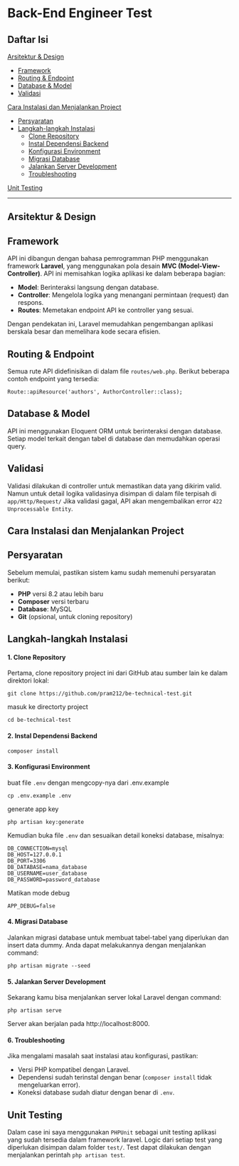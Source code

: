 # Back-End Engineer Test

## Daftar Isi
[Arsitektur & Design](#arsitektur--design)
- [Framework](#framework)
- [Routing & Endpoint](#routing--endpoint)
- [Database & Model](#database--model)
- [Validasi](#validasi)

[Cara Instalasi dan Menjalankan Project](#cara-instalasi-dan-menjalankan-project)
- [Persyaratan](#persyaratan)
- [Langkah-langkah Instalasi](#langkah-langkah-instalasi)
    - [Clone Repository](#1-clone-repository)
    - [Instal Dependensi Backend](#2-instal-dependensi-backend)
    - [Konfigurasi Environment](#3-konfigurasi-environment)
    - [Migrasi Database](#4-migrasi-database)
    - [Jalankan Server Development](#5-jalankan-server-development)
    - [Troubleshooting](#6-troubleshooting)

[Unit Testing](#unit-testing)

---

## Arsitektur & Design
## Framework
API ini dibangun dengan bahasa pemrogramman PHP menggunakan framework **Laravel**, yang menggunakan pola desain **MVC (Model-View-Controller)**. API ini memisahkan logika aplikasi ke dalam beberapa bagian:
- **Model**: Berinteraksi langsung dengan database.
- **Controller**: Mengelola logika yang menangani permintaan (request) dan respons.
- **Routes**: Memetakan endpoint API ke controller yang sesuai.

Dengan pendekatan ini, Laravel memudahkan pengembangan aplikasi berskala besar dan memelihara kode secara efisien.

## Routing & Endpoint
Semua rute API didefinisikan di dalam file `routes/web.php`. Berikut beberapa contoh endpoint yang tersedia:
```
Route::apiResource('authors', AuthorController::class);
```

## Database & Model
API ini menggunakan Eloquent ORM untuk berinteraksi dengan database. Setiap model terkait dengan tabel di database dan memudahkan operasi query.

## Validasi
Validasi dilakukan di controller untuk memastikan data yang dikirim valid. Namun untuk detail logika validasinya disimpan di dalam file terpisah di `app/Http/Request/` Jika validasi gagal, API akan mengembalikan error `422 Unprocessable Entity`.

## Cara Instalasi dan Menjalankan Project
## Persyaratan
Sebelum memulai, pastikan sistem kamu sudah memenuhi persyaratan berikut:
- **PHP** versi 8.2 atau lebih baru
- **Composer** versi terbaru
- **Database**: MySQL
- **Git** (opsional, untuk cloning repository)

## Langkah-langkah Instalasi

#### 1. Clone Repository
Pertama, clone repository project ini dari GitHub atau sumber lain ke dalam direktori lokal:
```
git clone https://github.com/pram212/be-technical-test.git
```
masuk ke directorty project
```
cd be-technical-test
```

#### 2. Instal Dependensi Backend
```
composer install
```

#### 3. Konfigurasi Environment
buat file `.env` dengan mengcopy-nya dari .env.example
```
cp .env.example .env
```
generate app key
```
php artisan key:generate
```
Kemudian buka file `.env` dan sesuaikan detail koneksi database, misalnya:
```
DB_CONNECTION=mysql
DB_HOST=127.0.0.1
DB_PORT=3306
DB_DATABASE=nama_database
DB_USERNAME=user_database
DB_PASSWORD=password_database
```
Matikan mode debug 
```
APP_DEBUG=false
```

#### 4. Migrasi Database
Jalankan migrasi database untuk membuat tabel-tabel yang diperlukan dan insert data dummy. Anda dapat melakukannya dengan menjalankan command:
```
php artisan migrate --seed
```

#### 5. Jalankan Server Development
Sekarang kamu bisa menjalankan server lokal Laravel dengan command:
```
php artisan serve
```
Server akan berjalan pada http://localhost:8000.

#### 6. Troubleshooting
Jika mengalami masalah saat instalasi atau konfigurasi, pastikan:
- Versi PHP kompatibel dengan Laravel.
- Dependensi sudah terinstal dengan benar (`composer install` tidak mengeluarkan error).
- Koneksi database sudah diatur dengan benar di `.env`.

## Unit Testing
Dalam case ini saya menggunakan `PHPUnit` sebagai unit testing aplikasi yang sudah tersedia dalam framework laravel. Logic dari setiap test yang diperlukan disimpan dalam folder `test/`. Test dapat dilakukan dengan menjalankan perintah `php artisan test`. 